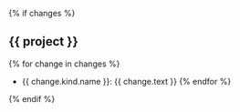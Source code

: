 {% if changes %}
## {{ project }}

{% for change in changes %}
* {{ change.kind.name }}: {{ change.text }}
{% endfor %}

{% endif %}
